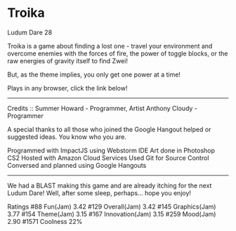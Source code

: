 Troika
================

Ludum Dare 28

Troika is a game about finding a lost one - travel your environment and overcome enemies with the forces of fire, the power of toggle blocks, or the raw energies of gravity itself to find Zwei! 

But, as the theme implies, you only get one power at a time! 

Plays in any browser, click the link below! 

************************************ 

Credits :: 
Summer Howard - Programmer, Artist 
Anthony Cloudy - Programmer 

A special thanks to all those who joined the Google Hangout helped or suggested ideas. You know who you are. 

Programmed with ImpactJS using Webstorm IDE 
Art done in Photoshop CS2 
Hosted with Amazon Cloud Services 
Used Git for Source Control 
Conversed and planned using Google Hangouts 

************************************ 

We had a BLAST making this game and are already itching for the next Ludum Dare! Well, after some sleep, perhaps... hope you enjoy! 


Ratings
#88	Fun(Jam)	3.42
#129	Overall(Jam)	3.42
#145	Graphics(Jam)	3.77
#154	Theme(Jam)	3.15
#167	Innovation(Jam)	3.15
#259	Mood(Jam)	2.90
#1571	Coolness	22%
